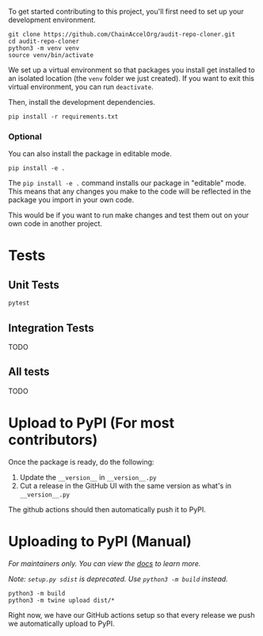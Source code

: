 To get started contributing to this project, you'll first need to set up your development environment.

```
git clone https://github.com/ChainAccelOrg/audit-repo-cloner.git
cd audit-repo-cloner
python3 -m venv venv
source venv/bin/activate
```

We set up a virtual environment so that packages you install get installed to an isolated location (the `venv` folder we just created). If you want to exit this virtual environment, you can run `deactivate`.

Then, install the development dependencies.

```
pip install -r requirements.txt
```

### Optional

You can also install the package in editable mode.

```
pip install -e .
```

The `pip install -e .` command installs our package in "editable" mode. This means that any changes you make to the code will be reflected in the package you import in your own code.

This would be if you want to run make changes and test them out on your own code in another project. 


# Tests

## Unit Tests

```bash
pytest
```

## Integration Tests

TODO

## All tests

TODO

# Upload to PyPI (For most contributors)

Once the package is ready, do the following:

1. Update the `__version__` in `__version__.py`
2. Cut a release in the GitHub UI with the same version as what's in `__version__.py`

The github actions should then automatically push it to PyPI. 

# Uploading to PyPI (Manual)

_For maintainers only. You can view the [docs](https://packaging.python.org/en/latest/tutorials/packaging-projects/#generating-distribution-archives) to learn more._ 

_Note: `setup.py sdist` is deprecated. Use `python3 -m build` instead._

```
python3 -m build
python3 -m twine upload dist/*
```

Right now, we have our GitHub actions setup so that every release we push we automatically upload to PyPI.

